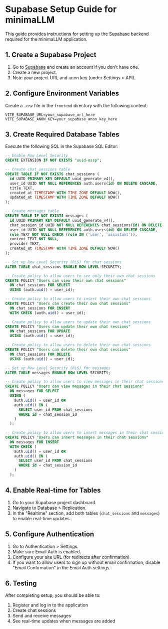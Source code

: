 # Supabase Setup Guide for minimaLLM

This guide provides instructions for setting up the Supabase backend required for the minimaLLM application.

## 1. Create a Supabase Project

1. Go to [Supabase](https://supabase.com/) and create an account if you don't have one.
2. Create a new project.
3. Note your project URL and anon key (under Settings > API).

## 2. Configure Environment Variables

Create a `.env` file in the `frontend` directory with the following content:

```
VITE_SUPABASE_URL=your_supabase_url_here
VITE_SUPABASE_ANON_KEY=your_supabase_anon_key_here
```

## 3. Create Required Database Tables

Execute the following SQL in the Supabase SQL Editor:

```sql
-- Enable Row Level Security
CREATE EXTENSION IF NOT EXISTS "uuid-ossp";

-- Create chat_sessions table
CREATE TABLE IF NOT EXISTS chat_sessions (
  id UUID PRIMARY KEY DEFAULT uuid_generate_v4(),
  user_id UUID NOT NULL REFERENCES auth.users(id) ON DELETE CASCADE,
  title TEXT,
  created_at TIMESTAMP WITH TIME ZONE DEFAULT NOW(),
  updated_at TIMESTAMP WITH TIME ZONE DEFAULT NOW()
);

-- Create messages table
CREATE TABLE IF NOT EXISTS messages (
  id UUID PRIMARY KEY DEFAULT uuid_generate_v4(),
  chat_session_id UUID NOT NULL REFERENCES chat_sessions(id) ON DELETE CASCADE,
  user_id UUID NOT NULL REFERENCES auth.users(id) ON DELETE CASCADE,
  role TEXT NOT NULL CHECK (role IN ('user', 'assistant')),
  content TEXT NOT NULL,
  provider TEXT,
  created_at TIMESTAMP WITH TIME ZONE DEFAULT NOW()
);

-- Set up Row Level Security (RLS) for chat_sessions
ALTER TABLE chat_sessions ENABLE ROW LEVEL SECURITY;

-- Create policy to allow users to see only their own chat sessions
CREATE POLICY "Users can view their own chat sessions" 
  ON chat_sessions FOR SELECT 
  USING (auth.uid() = user_id);

-- Create policy to allow users to insert their own chat sessions
CREATE POLICY "Users can create their own chat sessions" 
  ON chat_sessions FOR INSERT 
  WITH CHECK (auth.uid() = user_id);

-- Create policy to allow users to update their own chat sessions
CREATE POLICY "Users can update their own chat sessions" 
  ON chat_sessions FOR UPDATE 
  USING (auth.uid() = user_id);

-- Create policy to allow users to delete their own chat sessions
CREATE POLICY "Users can delete their own chat sessions" 
  ON chat_sessions FOR DELETE 
  USING (auth.uid() = user_id);

-- Set up Row Level Security (RLS) for messages
ALTER TABLE messages ENABLE ROW LEVEL SECURITY;

-- Create policy to allow users to view messages in their chat sessions
CREATE POLICY "Users can view messages in their chat sessions" 
  ON messages FOR SELECT 
  USING (
    auth.uid() = user_id OR 
    auth.uid() IN (
      SELECT user_id FROM chat_sessions 
      WHERE id = chat_session_id
    )
  );

-- Create policy to allow users to insert messages in their chat sessions
CREATE POLICY "Users can insert messages in their chat sessions" 
  ON messages FOR INSERT 
  WITH CHECK (
    auth.uid() = user_id OR 
    auth.uid() IN (
      SELECT user_id FROM chat_sessions 
      WHERE id = chat_session_id
    )
  );
```

## 4. Enable Real-time for Tables

1. Go to your Supabase project dashboard.
2. Navigate to Database > Replication.
3. In the "Realtime" section, add both tables (`chat_sessions` and `messages`) to enable real-time updates.

## 5. Configure Authentication

1. Go to Authentication > Settings.
2. Make sure Email Auth is enabled.
3. Configure your site URL (for redirects after confirmation).
4. If you want to allow users to sign up without email confirmation, disable "Email Confirmation" in the Email Auth settings.

## 6. Testing

After completing setup, you should be able to:
1. Register and log in to the application
2. Create chat sessions
3. Send and receive messages
4. See real-time updates when messages are added 